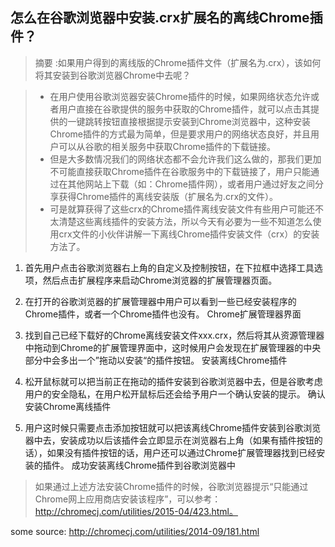 ## 怎么在谷歌浏览器中安装.crx扩展名的离线Chrome插件？

> 摘要 :如果用户得到的离线版的Chrome插件文件（扩展名为.crx），该如何将其安装到谷歌浏览器Chrome中去呢？

> - 在用户使用谷歌浏览器安装Chrome插件的时候，如果网络状态允许或者用户直接在谷歌提供的服务中获取的Chrome插件，就可以点击其提供的一键跳转按钮直接根据提示安装到Chrome浏览器中，这种安装Chrome插件的方式最为简单，但是要求用户的网络状态良好，并且用户可以从谷歌的相关服务中获取Chrome插件的下载链接。
> - 但是大多数情况我们的网络状态都不会允许我们这么做的，那我们更加不可能直接获取Chrome插件在谷歌服务中的下载链接了，用户只能通过在其他网站上下载（如：Chrome插件网），或者用户通过好友之间分享获得Chrome插件的离线安装版（扩展名为.crx的文件）。
> - 可是就算获得了这些crx的Chrome插件离线安装文件有些用户可能还不太清楚这些离线插件的安装方法，所以今天有必要为一些不知道怎么使用crx文件的小伙伴讲解一下离线Chrome插件安装文件（crx）的安装方法了。


1. 首先用户点击谷歌浏览器右上角的自定义及控制按钮，在下拉框中选择工具选项，然后点击扩展程序来启动Chrome浏览器的扩展管理器页面。

2. 在打开的谷歌浏览器的扩展管理器中用户可以看到一些已经安装程序的Chrome插件，或者一个Chrome插件也没有。
Chrome扩展管理器界面
3. 找到自己已经下载好的Chrome离线安装文件xxx.crx，然后将其从资源管理器中拖动到Chrome的扩展管理界面中，这时候用户会发现在扩展管理器的中央部分中会多出一个”拖动以安装“的插件按钮。
安装离线Chrome插件
4. 松开鼠标就可以把当前正在拖动的插件安装到谷歌浏览器中去，但是谷歌考虑用户的安全隐私，在用户松开鼠标后还会给予用户一个确认安装的提示。
确认安装Chrome离线插件
5. 用户这时候只需要点击添加按钮就可以把该离线Chrome插件安装到谷歌浏览器中去，安装成功以后该插件会立即显示在浏览器右上角（如果有插件按钮的话），如果没有插件按钮的话，用户还可以通过Chrome扩展管理器找到已经安装的插件。
成功安装离线Chrome插件到谷歌浏览器中

> 如果通过上述方法安装Chrome插件的时候，谷歌浏览器提示“只能通过Chrome网上应用商店安装该程序”，可以参考：http://chromecj.com/utilities/2015-04/423.html。

some source: http://chromecj.com/utilities/2014-09/181.html
